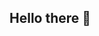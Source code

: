 
## Hello there 👋

<!--
**Katie51/Katie51** is a ✨ _special_ ✨ repository because its `README.md` (this file) appears on your GitHub profile.

I'm a Software Quality Engineer with a passion for building smooth, bug-free experiences. With 5+ years in manual and automation testing, I’ve worked across web and mobile platforms, making sure everything runs like a well-oiled machine.

🔹 What I do best:

Automation & Manual Testing – Because no bug should go unnoticed!
API Testing & Data Validation – Making sure everything behind the scenes works as expected.
CI/CD & GitHub Actions – Automating test execution like a pro.
Cypress, JavaScript, Postman, SQL – My go-to tech stack for keeping quality in check.
💡 I love solving problems, improving testing processes, and collaborating with developers to ship high-quality products faster. If you're into QA, tech, or just want to chat about testing strategies, let’s connect! 🚀
-->
